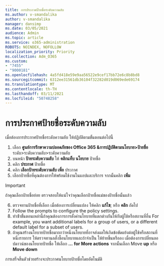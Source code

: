 ```yaml
---
title: การประกาศป้ายชื่อระดับความลับ
ms.author: v-smandalika
author: v-smandalika
manager: dansimp
ms.date: 03/05/2021
audience: Admin
ms.topic: article
ms.service: o365-administration
ROBOTS: NOINDEX, NOFOLLOW
localization_priority: Priority
ms.collection: Adm_O365
ms.custom:
- "7455"
- "9000181"
ms.openlocfilehash: 4a5fd418e59e9aa56522e9cef17bb72e6c8b8bd8
ms.sourcegitcommit: 6312ee31561db36104f32282d019d069ede69174
ms.translationtype: MT
ms.contentlocale: th-TH
ms.lasthandoff: 03/11/2021
ms.locfileid: "50748258"
---
```

# <a name="publish-sensitivity-labels"></a>การประกาศป้ายชื่อระดับความลับ

เมื่อต้องการประกาศป้ายชื่อระดับความลับ ให้ปฏิบัติตามขั้นตอนต่อไปนี้

1. เลือก **ศูนย์การรักษาความปลอดภัยของ Office 365 &การปฏิบัติตามนโยบาย>ป้ายชื่อ** ระดับ>ระดับความลับ>ระดับความลับ
2. บนหน้า **ป้ายระดับความลับ** ให้ **คลิกแท็บ นโยบาย** ป้ายชื่อ
3. คลิก **ประกาศ** ป้ายชื่อ
4. คลิก **เลือกป้ายระดับความลับ เพื่อ** ประกาศ 
5. เลือกป้ายชื่อที่คุณต้องการให้พร้อมใช้งานในแอปและบริการ จากนั้นคลิก **เพิ่ม**
> [!IMPORTANT]
> ถ้าคุณเลือกป้ายชื่อย่อย ตรวจสอบให้แน่ใจว่าคุณเลือกป้ายชื่อแม่ของป้ายชื่อนั้นแล้ว
6. ตรวจทานป้ายชื่อที่เลือก เมื่อต้องการเปลี่ยนแปลง ให้คลิก **แก้ไข**; หรือ **คลิก** ถัดไป
7. Follow the prompts to configure the policy settings.
8. ทําซ้ําขั้นตอนเหล่านี้ถ้าคุณต้องการการตั้งค่านโยบายที่แตกต่างกันให้กับผู้ใช้หรือสถานที่อื่น For example, you want additional labels for a group of users, or a different default label for a subset of users.
9. ถ้าคุณสร้างนโยบายป้ายชื่อมากกว่าหนึ่งนโยบายที่อาจส่งผลให้เกิดข้อขัดแย้งต่อผู้ใช้หรือสถานที่ หนึ่งรายการ ให้ตรวจทานลสั่งซื้อนโยบายและถ้าจําเป็น ให้ย้ายขึ้นหรือลง เมื่อต้องการเปลี่ยนลอปดาวน์ของนโยบายป้ายชื่อ ให้เลือก **...** **for More actions** จากนั้นเลือก Move **up** หรือ **Move down**

การเสร็จสิ้นตัวช่วยสร้างจะประกาศนโยบายป้ายชื่อโดยอัตโนมัติ

